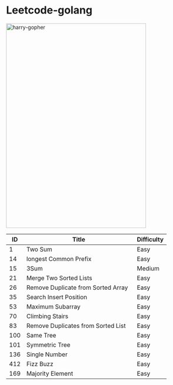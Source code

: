 # Leetcode-golang
<img src="https://raw.githubusercontent.com/scraly/gophers/main/harry-gopher.png" alt="harry-gopher" width=380 height=557>

| ID   | Title                                           | Difficulty |
| ---- | ----------------------------------------------- | ---------- |
| 1    | Two Sum                                         | Easy       |
| 14   | longest Common Prefix                           | Easy       |
| 15   | 3Sum                                            | Medium     |
| 21   | Merge Two Sorted Lists                          | Easy       |
| 26   | Remove Duplicate from Sorted Array              | Easy       |
| 35   | Search Insert Position                          | Easy       |
| 53   | Maximum Subarray                                | Easy       |
| 70   | Climbing Stairs                                 | Easy       |
| 83   | Remove Duplicates from Sorted List              | Easy       |
| 100  | Same Tree                                       | Easy       |
| 101  | Symmetric Tree                                  | Easy       |
| 136  | Single Number                                   | Easy       |
| 412  | Fizz Buzz                                       | Easy       |
| 169  | Majority Element                                | Easy       |